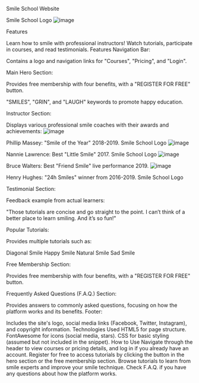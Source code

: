 Smile School Website

Smile School Logo
![image](https://github.com/user-attachments/assets/ddf415ba-3b97-4f32-8f29-7cf6a2d20b39)

Features

Learn how to smile with professional instructors!
Watch tutorials, participate in courses, and read testimonials.
Features Navigation Bar:

Contains a logo and navigation links for "Courses", "Pricing", and "Login".

Main Hero Section:

Provides free membership with four benefits, with a "REGISTER FOR FREE" button.

"SMILES", "GRIN", and "LAUGH" keywords to promote happy education.

Instructor Section:

Displays various professional smile coaches with their awards and achievements:                           ![image](https://github.com/user-attachments/assets/85af3803-19bb-4e23-9e74-daffc7dd79a4)


Phillip Massey: "Smile of the Year" 2018-2019. Smile School Logo
![image](https://github.com/user-attachments/assets/9a12f32a-e199-40b9-b09c-7af3603f3441)


Nannie Lawrence: Best "Little Smile" 2017. Smile School Logo
![image](https://github.com/user-attachments/assets/03c17b54-ed80-4615-b769-3ebe762dacca)


Bruce Walters: Best "Friend Smile" live performance 2019. 
![image](https://github.com/user-attachments/assets/4bf905b4-f110-4518-b128-e285035df9b8)


Henry Hughes: "24h Smiles" winner from 2016-2019. Smile School Logo

Testimonial Section:

Feedback example from actual learners:

"Those tutorials are concise and go straight to the point. I can’t think of a better place to learn smiling. And it’s so fun!"

Popular Tutorials:

Provides multiple tutorials such as:

Diagonal Smile Happy Smile Natural Smile Sad Smile

Free Membership Section:

Provides free membership with four benefits, with a "REGISTER FOR FREE" button.

Frequently Asked Questions (F.A.Q.) Section:

Provides answers to commonly asked questions, focusing on how the platform works and its benefits. Footer:

Includes the site's logo, social media links (Facebook, Twitter, Instagram), and copyright information. Technologies Used HTML5 for page structure. FontAwesome for icons (social media, stars). CSS for basic styling (assumed but not included in the snippet). How to Use Navigate through the header to view courses or pricing details, and log in if you already have an account. Register for free to access tutorials by clicking the button in the hero section or the free membership section. Browse tutorials to learn from smile experts and improve your smile technique. Check F.A.Q. if you have any questions about how the platform works.
